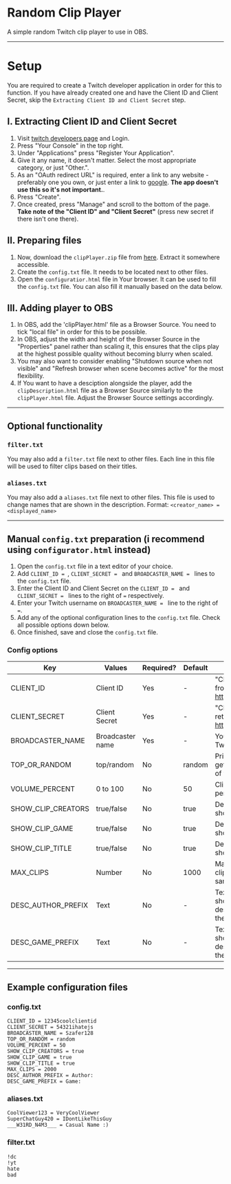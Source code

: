 # Random Clip Player
A simple random Twitch clip player to use in OBS.

---
# Setup
You are required to create a Twitch developer application in order for this to function.
If you have already created one and have the Client ID and Client Secret, skip the `Extracting Client ID and Client Secret` step.

## I. Extracting Client ID and Client Secret
1. Visit [twitch developers page](https://dev.twitch.tv/) and Login.
2. Press "Your Console" in the top right.
3. Under "Applications" press "Register Your Application".
4. Give it any name, it doesn't matter. Select the most appropriate category, or just "Other.".
5. As an "OAuth redirect URL" is required, enter a link to any website - preferably one you own, or just enter a link to [google](https://google.com/). **The app doesn't use this so it's not important.**.
6. Press "Create".
7. Once created, press "Manage" and scroll to the bottom of the page. **Take note of the "Client ID" and "Client Secret"** (press new secret if there isn't one there).

## II. Preparing files

1. Now, download the `clipPlayer.zip` file from [here](https://github.com/ruzaro/RandomClipPlayer/releases/latest). Extract it somewhere accessible.
2. Create the `config.txt` file. It needs to be located next to other files.
3. Open the `configuratior.html` file in Your browser. It can be used to fill the `config.txt` file. You can also fill it manually based on the data below.


## III. Adding player to OBS

1. In OBS, add the 'clipPlayer.html' file as a Browser Source. You need to tick "local file" in order for this to be possible.
2. In OBS, adjust the width and height of the Browser Source in the "Properties" panel rather than scaling it, this ensures that the clips play at the highest possible quality without becoming blurry when scaled.
3. You may also want to consider enabling "Shutdown source when not visible" and "Refresh browser when scene becomes active" for the most flexibility.
4. If You want to have a desciption alongside the player, add the `clipDescription.html` file as a Browser Source similarly to the `clipPlayer.html` file. Adjust the Browser Source settings accordingly.

---
## Optional functionality

### `filter.txt`

You may also add a `filter.txt` file next to other files. Each line in this file will be used to filter clips based on their titles.

### `aliases.txt`

You may also add a `aliases.txt` file next to other files. This file is used to change names that are shown in the description. Format: `<creator_name> = <displayed_name>`

---
## Manual `config.txt` preparation (i recommend using `configurator.html` instead)

1. Open the `config.txt` file in a text editor of your choice.
2. Add `CLIENT_ID = `, `CLIENT_SECRET = ` and `BROADCASTER_NAME = ` lines to the `config.txt` file.
3. Enter the Client ID and Client Secret on the `CLIENT_ID = ` and `CLIENT_SECRET = ` lines to the right of `=` respectively.
4. Enter your Twitch username on `BROADCASTER_NAME = ` line to the right of `=`.
5. Add any of the optional configuration lines to the `config.txt` file. Check all possible options down below.
6. Once finished, save and close the `config.txt` file.

### Config options

| Key                | Values           | Required? | Default | Description                                                       |
|--------------------|------------------|-----------|---------|-------------------------------------------------------------------|
| CLIENT_ID          | Client ID        | Yes       | -       | "Client ID" retrieved from https://dev.twitch.tv/                 |
| CLIENT_SECRET      | Client Secret    | Yes       | -       | "Client Secret" retrieved from https://dev.twitch.tv/             |
| BROADCASTER_NAME   | Broadcaster name | Yes       | -       | Your name on Twitch                                               |
| TOP_OR_RANDOM      | top/random       | No        | random  | Prioritise top clips or get random clips out of your top 1000     |
| VOLUME_PERCENT     | 0 to 100         | No        | 50      | Clip playing volume percentage                                    |
| SHOW_CLIP_CREATORS | true/false       | No        | true    | Decide whether to show a clip's creator                           |
| SHOW_CLIP_GAME     | true/false       | No        | true    | Decide whether to show a clip's game                              |
| SHOW_CLIP_TITLE    | true/false       | No        | true    | Decide whether to show a clip's title                             |
| MAX_CLIPS          | Number           | No        | 1000    | Maximum amount of clips to store at the same time                 |
| DESC_AUTHOR_PREFIX | Text             | No        | -       | Text that will be shown in the description before the author name |
| DESC_GAME_PREFIX   | Text             | No        | -       | Text that will be shown in the description before the game title  |

---
## Example configuration files

### config.txt

```
CLIENT_ID = 12345coolclientid
CLIENT_SECRET = 54321ihatejs
BROADCASTER_NAME = Szafer128
TOP_OR_RANDOM = random
VOLUME_PERCENT = 50
SHOW_CLIP_CREATORS = true
SHOW_CLIP_GAME = true
SHOW_CLIP_TITLE = true
MAX_CLIPS = 2000
DESC_AUTHOR_PREFIX = Author:
DESC_GAME_PREFIX = Game:
```

### aliases.txt

```
CoolViewer123 = VeryCoolViewer
SuperChatGuy420 = IDontLikeThisGuy
___W31RD_N4M3___ = Casual Name :)
```

### filter.txt

```
!dc
!yt
hate
bad
```